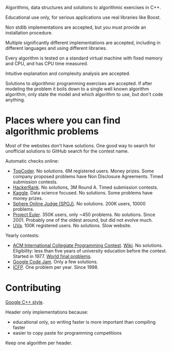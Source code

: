 Algorithms, data structures and solutions to algorithmic exercises in C++.

Educational use only, for serious applications use real libraries like Boost.

Non stdlib implementations are accepted, but you must provide an installation procedure.

Multiple significantly different implementations are accepted, including in different languages and using different libraries.

Every algorithm is tested on a standard virtual machine with fixed memory and CPU, and has CPU time measured.

Intuitive explanation and complexity analysis are accepted.

Solutions to *algorithmic* programming exercises are accepted. If after modeling the problem it boils down to a single well known algorithm algorithm, only state the model and which algorithm to use, but don't code anything.

# Places where you can find algorithmic problems

Most of the websites don't have solutions. One good way to search for unofficial solutions to GitHub search for the contest name.

Automatic checks online:

- [TopCoder](http://www.topcoder.com/active-challenges/develop). No solutions. 6M registered users. Money prizes. Some company proposed problems have Non Disclosure Agreements. Timed submission contests.
- [HackerRank](https://www.hackerrank.com/categories/fp/intro). No solutions, 3M Round A. Timed submission contests.
- [Kaggle](https://www.kaggle.com/competitions). Data science focused. No solutions. Some problems have money prizes.
- [Sphere Online Judge (SPOJ)](http://www.spoj.com/problems/classical/all/).  No solutions. 200K users, 10000 problems.
- [Project Euler](http://projecteuler.net/problems). 350K users, only ~450 problems. No solutions. Since 2001. Probably one of the oldest around, but did not evolve much.
- [UVa](http://uva.onlinejudge.org/index.php?option=com_onlinejudge&Itemid=8&category=1). 100K registered users. No solutions. Slow website.

Yearly contests:

- [ACM International Collegiate Programming Contest](http://icpc.baylor.edu/). [Wiki](en.wikipedia.org/wiki/ACM_International_Collegiate_Programming_Contest).  No solutions. Eligibility: less than five years of university education before the contest. Started in 1977. [World final problems](http://icpc.baylor.edu/worldfinals/problems).
- [Google Code Jam](http://code.google.com/codejam/contests.html). Only a few solutions.
- [ICFP](http://en.wikipedia.org/wiki/ICFP_Programming_Contest). One problem per year. Since 1998.

# Contributing

[Google C++ style](http://google-styleguide.googlecode.com/svn/trunk/cppguide.xml).

Header only implementations because:

- educational only, so writing faster is more important than compiling faster
- easier to copy paste for programming competitions

Keep one algorithm per header.

